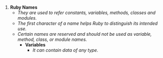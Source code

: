 1. **Ruby Names**
	* *They are used to refer constants, variables, methods, classes and modules.*
	* *The first character of a name helps Ruby to distinguish its intended use.*
	* *Certain names are reserved and should not be used as variable, method, class, or module names.*
		* **Variables**
			* *It can contain data of any type.*